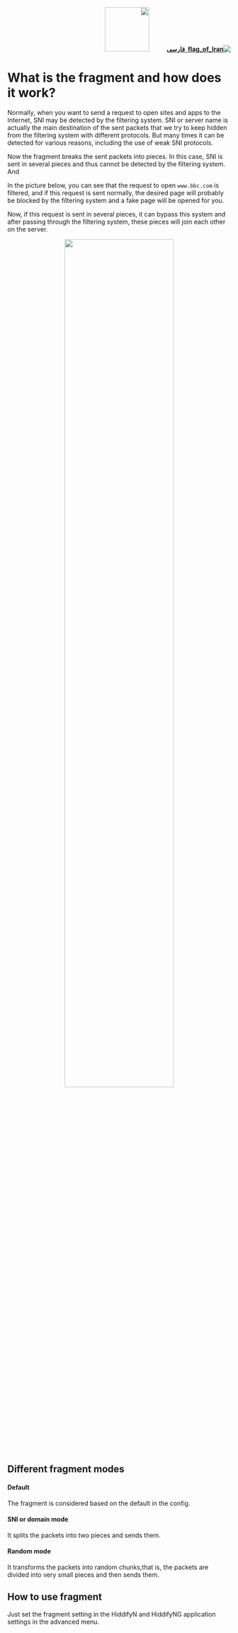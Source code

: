 <div dir="rtl" markdown="1">

[**![flag_of_Iran](https://user-images.githubusercontent.com/125398461/234186932-52f1fa82-52c6-417f-8b37-08fe9250a55f.png) &nbsp;فارسی**](https://github.com/hiddify/hiddify-config/wiki/%DA%A9%D8%A7%D8%B1%D8%A8%D8%B1%D8%AF-%D9%88-%D9%86%D8%AD%D9%88%D9%87-%D8%B9%D9%85%D9%84%DA%A9%D8%B1%D8%AF-%D9%81%D8%B1%DA%AF%D9%85%D9%86%D8%AA)&nbsp;&nbsp;&nbsp;&nbsp;&nbsp;&nbsp;&nbsp;&nbsp;&nbsp;&nbsp;<a href="https://github.com/hiddify/hiddify-config/wiki/All-tutorials-and-videos"><img width="100" src="https://github.com/hiddify/hiddify-config/assets/125398461/8ac5b906-105c-4b98-acf5-0e12e39e33f6" /></a>
</div>



# What is the fragment and how does it work?
Normally, when you want to send a request to open sites and apps to the Internet, SNI may be detected by the filtering system. SNI or server name is actually the main destination of the sent packets that we try to keep hidden from the filtering system with different protocols. But many times it can be detected for various reasons, including the use of weak SNI protocols.

Now the fragment breaks the sent packets into pieces. In this case, SNI is sent in several pieces and thus cannot be detected by the filtering system. And

In the picture below, you can see that the request to open `www.bbc.com` is filtered, and if this request is sent normally, the desired page will probably be blocked by the filtering system and a fake page will be opened for you.

Now, if this request is sent in several pieces, it can bypass this system and after passing through the filtering system, these pieces will join each other on the server.

<div align=center markdown=1>
<img width=70% src="https://github.com/hiddify/hiddify-config/assets/125398461/de4c0b72-cf9b-42a6-a8ea-63990b7f7ddb" />
</div>


## Different fragment modes
#### Default
The fragment is considered based on the default in the config.

#### SNI or domain mode
It splits the packets into two pieces and sends them.

#### Random mode
It transforms the packets into random chunks,that is, the packets are divided into very small pieces and then sends them.


## How to use fragment
Just set the fragment setting in the HiddifyN and HiddifyNG application settings in the advanced menu.